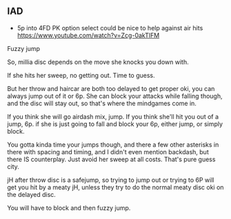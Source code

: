 ## IAD

- 5p into 4FD PK option select could be nice to help against air hits
  https://www.youtube.com/watch?v=Zcg-0akTlFM

Fuzzy jump

So, millia disc depends on the move she knocks you down with.

If she hits her sweep, no getting out. Time to guess.

But her throw and haircar are both too delayed to get proper oki, you can always jump out of it or 6p. She can block your attacks while falling though, and the disc will stay out, so that's where the mindgames come in.

If you think she will go airdash mix, jump. If you think she'll hit you out of a jump, 6p. if she is just going to fall and block your 6p, either jump, or simply block.

You gotta kinda time your jumps though, and there a few other asterisks in there with spacing and timing, and I didn't even mention backdash, but there IS counterplay. Just avoid her sweep at all costs. That's pure guess city.

jH after throw disc is a safejump, so trying to jump out or trying to 6P will get you hit by a meaty jH, unless they try to do the normal meaty disc oki on the delayed disc.

You will have to block and then fuzzy jump.
